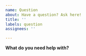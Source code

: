 ```yaml
---
name: Question
about: Have a question? Ask here!
title: ''
labels: question
assignees: ''

---
```


**What do you need help with?**
